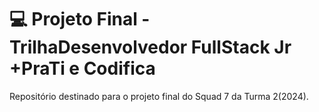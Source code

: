 # 💻 Projeto Final - TrilhaDesenvolvedor FullStack Jr +PraTi e Codifica
Repositório destinado para o projeto final do Squad 7 da Turma 2(2024).
